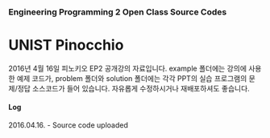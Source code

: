 ### Engineering Programming 2 Open Class Source Codes
# UNIST Pinocchio

2016년 4월 16일 피노키오 EP2 공개강의 자료입니다.
example 폴더에는 강의에 사용한 예제 코드가,
problem 폴더와 solution 폴더에는 각각 PPT의 실습 프로그램의 문제/정답 소스코드가 들어 있습니다.
자유롭게 수정하시거나 재배포하셔도 좋습니다.

#### Log
2016.04.16. - Source code uploaded
